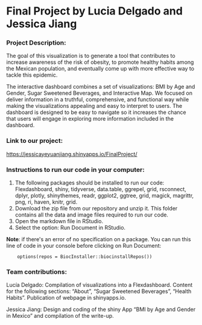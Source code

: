 # Final Project by Lucia Delgado and Jessica Jiang

### Project Description:
The goal of this visualization is to generate a tool that contributes to increase awareness of the risk of obesity, to promote healthy habits among the Mexican population, and eventually come up with more effective way to tackle this epidemic.

The interactive dashboard combines a set of visualizations: BMI by Age and Gender, Sugar Sweetened Beverages, and Interactive Map. We focused on deliver information in a truthful, comprehensive, and functional way while making the visualizations appealing and easy to interpret to users. The dashboard is designed to be easy to navigate so it increases the chance that users will engage in exploring more information included in the dashboard.  

### Link to our project: 
https://jessicayeyuanjiang.shinyapps.io/FinalProject/

### Instructions to run our code in your computer: 
1.  The following packages should be installed to run our code: Flexdashboard, shiny, tidyverse, data.table, ggrepel, grid, rsconnect, dplyr, plotly, shinythemes, readr, ggplot2, ggtree, grid, magick, magrittr, png, ri, haven, knitr, grid. 
2.  Download the zip file from our repository and unzip it. This folder contains all the data and image files required to run our code.
3.  Open the markdown file in RStudio. 
4.  Select the option: Run Document in RStudio.

**Note**: if there's an error of no specification on a package. You can run this line of code in your console before clicking on Run Document: 

        options(repos = BiocInstaller::biocinstallRepos())


### Team contributions: 

Lucía Delgado: Compilation of visualizations into a Flexdashboard. Content for the following sections: “About”, “Sugar Sweetened Beverages”, “Health Habits”. Publication of webpage in shinyapps.io.

Jessica Jiang: Design and coding of the shiny App “BMI by Age and Gender in Mexico” and compilation of the write-up.

  
